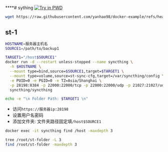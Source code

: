 ****# sything
[![Try in PWD](https://raw.githubusercontent.com/play-with-docker/stacks/master/assets/images/button.png)](http://play-with-docker.com?stack=https://raw.githubusercontent.com/yanhao98/docker-example/refs/heads/main/stacks/sything/docker-compose-pwd.yml)
```bash
wget https://raw.githubusercontent.com/yanhao98/docker-example/refs/heads/main/stacks/sything/docker-compose.yml && docker-compose up -d
```

## st-1
```bash
HOSTNAME=服务器主机名
SOURCE1=/path/to/backup1

TARGET1="/host$SOURCE1"
docker run -d --restart unless-stopped --name syncthing \
  -h $HOSTNAME \
  --mount type=bind,source=$SOURCE1,target=$TARGET1 \
  --mount type=volume,source=st-sync-cfg,target=/var/syncthing/config \
  -e PUID=0 -e PGID=0 -e TZ=Asia/Shanghai \
  -p 28198:8384 -p 22000:22000/tcp -p 22000:22000/udp -p 21027:21027/udp \
  syncthing/syncthing

echo -e "\n Folder Path: $TARGET1 \n"
```

- 访问`https://服务器ip:28198`
- 设置用户名密码
- 添加文件夹: 文件夹路径固定填`/host$SOURCE1`

```bash
docker exec -it syncthing find /host -maxdepth 3

tree /root/st-folder -L 3
find /root/st-folder -maxdepth 3
```